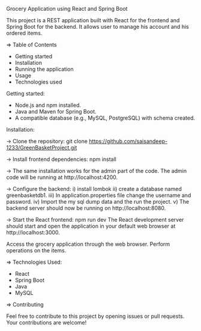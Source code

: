 Grocery Application using React and Spring Boot

This project is a REST application built with React for the frontend and Spring Boot for the backend. It allows user to manage his account and his ordered items.

=> Table of Contents

- Getting started
- Installation
- Running the application
- Usage
- Technologies used

Getting started: 
- Node.js and npm installed. 
- Java and Maven for Spring Boot. 
- A compatible database (e.g., MySQL, PostgreSQL) with schema created.

Installation: 

-> Clone the repository: 
   git clone https://github.com/saisandeep-1233/GreenBasketProject.git

-> Install frontend dependencies: 
   npm install

-> The same installation works for the admin part of the code.
    The admin code will be running at  http://localhost:4200.

-> Configure the backend: 
     i) install lombok 
     ii) create a database named greenbasketdb1.
     iii) In application.properties file change the username and password.
     iv) Import the my sql dump data and the run the project.
     v) The backend server should now be running on http://localhost:8080.

-> Start the React frontend: 
   npm run dev The React development server should start and open the application in your default web browser at http://localhost:3000.

Access the grocery application through the web browser. Perform operations on the items.

=> Technologies Used:
  - React
   - Spring Boot
   - Java
   - MySQL


=> Contributing

   Feel free to contribute to this project by opening issues or pull requests. Your contributions are welcome!
